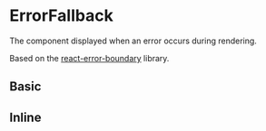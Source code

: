 # ErrorFallback

The component displayed when an error occurs during rendering.

Based on the [react-error-boundary](https://github.com/bvaughn/react-error-boundary) library.

## Basic

<code src="./demos/new-demos/basic.tsx"></code>

## Inline

<code src="./demos/new-demos/inline.tsx"></code>
